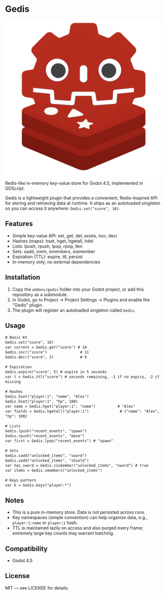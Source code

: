 # Gedis

![](addons/gedis/icon.png)

Redis-like in-memory key-value store for Godot 4.5, implemented in GDScript.

Gedis is a lightweight plugin that provides a convenient, Redis-inspired API for storing and retrieving data at runtime. It ships as an autoloaded singleton so you can access it anywhere: `Gedis.set("score", 10)`.

## Features
- Simple key-value API: set, get, del, exists, incr, decr
- Hashes (maps): hset, hget, hgetall, hdel
- Lists: lpush, rpush, lpop, rpop, llen
- Sets: sadd, srem, smembers, sismember
- Expiration (TTL): expire, ttl, persist
- In-memory only; no external dependencies

## Installation
1. Copy the `addons/gedis` folder into your Godot project, or add this repository as a submodule.
2. In Godot, go to Project -> Project Settings -> Plugins and enable the "Gedis" plugin.
3. The plugin will register an autoloaded singleton called `Gedis`.

## Usage
```gdscript
# Basic KV
Gedis.set("score", 10)
var current = Gedis.get("score") # 10
Gedis.incr("score")               # 11
Gedis.decr("score", 2)            # 9

# Expiration
Gedis.expire("score", 5) # expire in 5 seconds
var t = Gedis.ttl("score") # seconds remaining, -1 if no expiry, -2 if missing

# Hashes
Gedis.hset("player:1", "name", "Alex")
Gedis.hset("player:1", "hp", 100)
var name = Gedis.hget("player:1", "name")          # "Alex"
var fields = Gedis.hgetall("player:1")              # {"name": "Alex", "hp": 100}

# Lists
Gedis.lpush("recent_events", "spawn")
Gedis.rpush("recent_events", "move")
var first = Gedis.lpop("recent_events") # "spawn"

# Sets
Gedis.sadd("unlocked_items", "sword")
Gedis.sadd("unlocked_items", "shield")
var has_sword = Gedis.sismember("unlocked_items", "sword") # true
var items = Gedis.smembers("unlocked_items")

# Keys pattern
var k = Gedis.keys("player:*")
```

## Notes
- This is a pure in-memory store. Data is not persisted across runs.
- Key namespaces (simple convention) can help organize data, e.g., `player:1:name` or `player:1` hash.
- TTL is maintained lazily on access and also purged every frame; extremely large key counts may warrant batching.

## Compatibility
- Godot 4.5

## License
MIT — see LICENSE for details.
